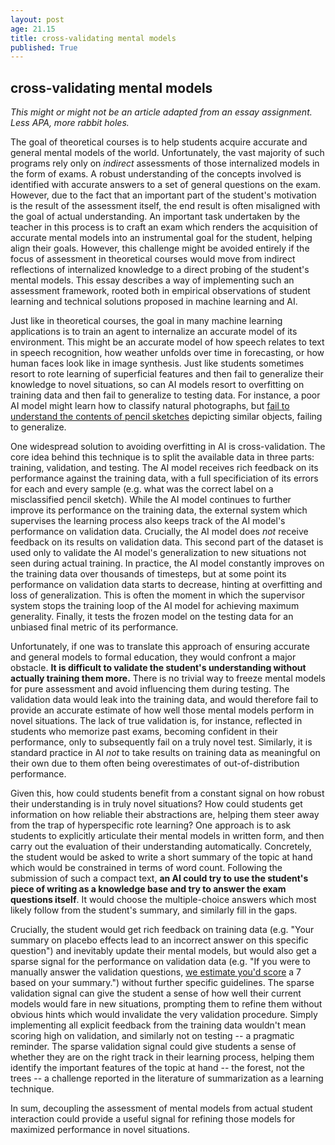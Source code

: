 ```yaml
---
layout: post
age: 21.15
title: cross-validating mental models
published: True
---
```


## cross-validating mental models

*This might or might not be an article adapted from an essay assignment. Less APA, more rabbit holes.*

The goal of theoretical courses is to help students acquire accurate and general mental models of the world. Unfortunately, the vast majority of such programs rely only on *indirect* assessments of those internalized models in the form of exams. A robust understanding of the concepts involved is identified with accurate answers to a set of general questions on the exam. However, due to the fact that an important part of the student's motivation is the result of the assessment itself, the end result is often misaligned with the goal of actual understanding. An important task undertaken by the teacher in this process is to craft an exam which renders the acquisition of accurate mental models into an instrumental goal for the student, helping align their goals. However, this challenge might be avoided entirely if the focus of assessment in theoretical courses would move from indirect reflections of internalized knowledge to a direct probing of the student's mental models. This essay describes a way of implementing such an assessment framework, rooted both in empirical observations of student learning and technical solutions proposed in machine learning and AI. 

Just like in theoretical courses, the goal in many machine learning applications is to train an agent to internalize an accurate model of its environment. This might be an accurate model of how speech relates to text in speech recognition, how weather unfolds over time in forecasting, or how human faces look like in image synthesis. Just like students sometimes resort to rote learning of superficial features and then fail to generalize their knowledge to novel situations, so can AI models resort to overfitting on training data and then fail to generalize to testing data. For instance, a poor AI model might learn how to classify natural photographs, but [fail to understand the contents of pencil sketches](https://openai.com/blog/clip/) depicting similar objects, failing to generalize.

One widespread solution to avoiding overfitting in AI is cross-validation. The core idea behind this technique is to split the available data in three parts: training, validation, and testing. The AI model receives rich feedback on its performance against the training data, with a full specificiation of its errors for each and every sample (e.g. what was the correct label on a misclassified pencil sketch). While the AI model continues to further improve its performance on the training data, the external system which supervises the learning process also keeps track of the AI model's performance on validation data. Crucially, the AI model does *not* receive feedback on its results on validation data. This second part of the dataset is used only to validate the AI model's generalization to new situations not seen during actual training. In practice, the AI model constantly improves on the training data over thousands of timesteps, but at some point its performance on validation data starts to decrease, hinting at overfitting and loss of generalization. This is often the moment in which the supervisor system stops the training loop of the AI model for achieving maximum generality. Finally, it tests the frozen model on the testing data for an unbiased final metric of its performance.

Unfortunately, if one was to translate this approach of ensuring accurate and general models to formal education, they would confront a major obstacle. **It is difficult to validate the student's understanding without actually training them more.** There is no trivial way to freeze mental models for pure assessment and avoid influencing them during testing. The validation data would leak into the training data, and would therefore fail to provide an accurate estimate of how well those mental models perform in novel situations. The lack of true validation is, for instance, reflected in students who memorize past exams, becoming confident in their performance, only to subsequently fail on a truly novel test. Similarly, it is standard practice in AI *not* to take results on training data as meaningful on their own due to them often being overestimates of out-of-distribution performance.

Given this, how could students benefit from a constant signal on how robust their understanding is in truly novel situations? How could students get information on how reliable their abstractions are, helping them steer away from the trap of hyperspecific rote learning? One approach is to ask students to explicitly articulate their mental models in written form, and then carry out the evaluation of their understanding automatically. Concretely, the student would be asked to write a short summary of the topic at hand which would be constrained in terms of word count. Following the submission of such a compact text, **an AI could try to use the student's piece of writing as a knowledge base and try to answer the exam questions itself**. It would choose the multiple-choice answers which most likely follow from the student's summary, and similarly fill in the gaps.

Crucially, the student would get rich feedback on training data (e.g. "Your summary on placebo effects lead to an incorrect answer on this specific question") and inevitably update their mental models, but would also get a sparse signal for the performance on validation data (e.g. "If you were to manually answer the validation questions, [we estimate you'd score](https://www.theverge.com/2020/8/17/21372045/uk-a-level-results-algorithm-biased-coronavirus-covid-19-pandemic-university-applications) a 7 based on your summary.") without further specific guidelines. The sparse validation signal can give the student a sense of how well their current models would fare in new situations, prompting them to refine them without obvious hints which would invalidate the very validation procedure. Simply implementing all explicit feedback from the training data wouldn't mean scoring high on validation, and similarly not on testing -- a pragmatic reminder. The sparse validation signal could give students a sense of whether they are on the right track in their learning process, helping them identify the important features of the topic at hand -- the forest, not the trees -- a challenge reported in the literature of summarization as a learning technique.

In sum, decoupling the assessment of mental models from actual student interaction could provide a useful signal for refining those models for maximized performance in novel situations.